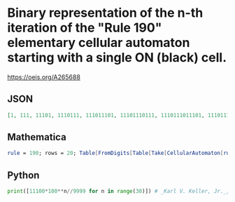 # Binary representation of the n\-th iteration of the "Rule 190" elementary cellular automaton starting with a single ON \(black\) cell\.
https://oeis.org/A265688
## JSON
```JSON
[1, 111, 11101, 1110111, 111011101, 11101110111, 1110111011101, 111011101110111, 11101110111011101, 1110111011101110111, 111011101110111011101, 11101110111011101110111, 1110111011101110111011101, 111011101110111011101110111, 11101110111011101110111011101]
```
## Mathematica
```Mathematica
rule = 190; rows = 20; Table[FromDigits[Table[Take[CellularAutomaton[rule,{{1},0}, rows-1, {All,All}][[k]], {rows-k+1, rows+k-1}], {k,1,rows}][[k]]], {k,1,rows}]
```
## Python
```Python
print([11100*100**n//9999 for n in range(30)]) # _Karl V. Keller, Jr._, Aug 10 2021
```
